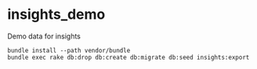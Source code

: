 # insights_demo

Demo data for insights

```
bundle install --path vendor/bundle
bundle exec rake db:drop db:create db:migrate db:seed insights:export
```
